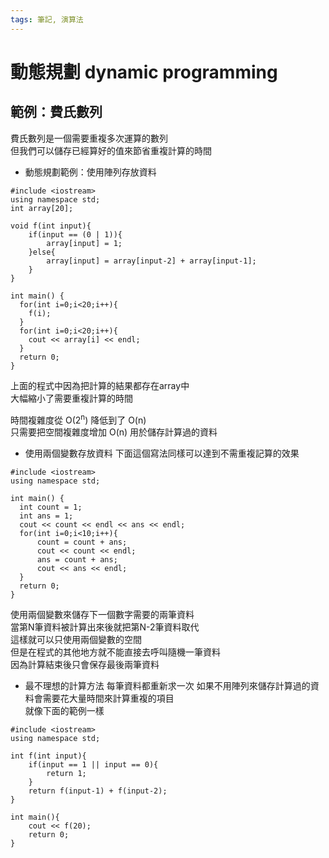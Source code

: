```yaml
---
tags: 筆記, 演算法
---
```


# 動態規劃 dynamic programming

## 範例：費氏數列

費氏數列是一個需要重複多次運算的數列  
但我們可以儲存已經算好的值來節省重複計算的時間  

- 動態規劃範例：使用陣列存放資料
```cpp=
#include <iostream>
using namespace std;
int array[20];

void f(int input){
    if(input == (0 | 1)){
        array[input] = 1;
    }else{
        array[input] = array[input-2] + array[input-1];
    }
}

int main() {
  for(int i=0;i<20;i++){
    f(i);
  }  
  for(int i=0;i<20;i++){
    cout << array[i] << endl;
  }
  return 0;
}
```

上面的程式中因為把計算的結果都存在array中  
大幅縮小了需要重複計算的時間  

時間複雜度從 O(2<sup>n</sup>) 降低到了 O(n)  
只需要把空間複雜度增加 O(n) 用於儲存計算過的資料  

- 使用兩個變數存放資料
下面這個寫法同樣可以達到不需重複記算的效果  

```cpp=
#include <iostream>
using namespace std;

int main() {
  int count = 1;
  int ans = 1;
  cout << count << endl << ans << endl;
  for(int i=0;i<10;i++){
      count = count + ans;
      cout << count << endl;
      ans = count + ans;
      cout << ans << endl;
  }
  return 0;
} 
```

使用兩個變數來儲存下一個數字需要的兩筆資料  
當第N筆資料被計算出來後就把第N-2筆資料取代  
這樣就可以只使用兩個變數的空間  
但是在程式的其他地方就不能直接去呼叫隨機一筆資料  
因為計算結束後只會保存最後兩筆資料  

- 最不理想的計算方法 每筆資料都重新求一次
如果不用陣列來儲存計算過的資料會需要花大量時間來計算重複的項目  
就像下面的範例一樣  

```cpp=
#include <iostream>
using namespace std;

int f(int input){
    if(input == 1 || input == 0){
        return 1;
    }
    return f(input-1) + f(input-2);
}

int main(){
    cout << f(20);
    return 0;
}
```
